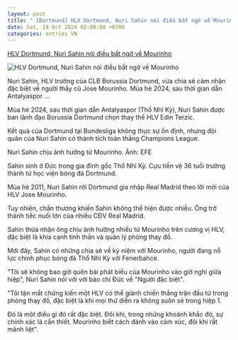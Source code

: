 ```yaml
---
layout: post
title: " [Dortmund] HLV Dortmund, Nuri Sahin nói điều bất ngờ về Mourinho"
date: Sat, 19 Oct 2024 02:00:00 +0700
categories: entries VN
---
```

[HLV Dortmund, Nuri Sahin nói điều bất ngờ về Mourinho](https://vietnamnet.vn/hlv-dortmund-nuri-sahin-noi-dieu-bat-ngo-ve-mourinho-2333350.html)

![HLV Dortmund, Nuri Sahin nói điều bất ngờ về Mourinho](https://static-images.vnncdn.net/vps_images_publish/000001/000003/2024/10/18/hlv-dortmund-noi-dieu-dac-biet-ve-mourinho-23649.jpg?width=0&s=mCU3I3Z1M5W3JIXsqSSNTA)

Nuri Sahin, HLV trưởng của CLB Borussia Dortmund, vừa chia sẻ cảm nhận đặc biệt về người thầy cũ Jose Mourinho. Mùa hè 2024, sau thời gian dẫn Antalyaspor ...

Mùa hè 2024, sau thời gian dẫn Antalyaspor (Thổ Nhĩ Kỳ), Nuri Sahin được ban lãnh đạo Borussia Dortmund chọn thay thế HLV Edin Terzic.

Kết quả của Dortmund tại Bundesliga không thực sự ổn định, nhưng đội quân của Nuri Sahin có thành tích toàn thắng Champions League.

Nuri Sahin chịu ảnh hưởng từ Mourinho. Ảnh: EFE

Sahin sinh ở Đức trong gia đình gốc Thổ Nhĩ Kỳ. Cựu tiền vệ 36 tuổi trưởng thành từ học viện bóng đá Dortmund.

Mùa hè 2011, Nuri Sahin rời Dortmund gia nhập Real Madrid theo lời mời của HLV Jose Mourinho.

Tuy nhiên, chấn thương khiến Sahin không thể hiện được nhiều. Ông trở thành tiếc nuối lớn của nhiều CĐV Real Madrid.

Sahin thừa nhận ông chịu ảnh hưởng nhiều từ Mourinho trên cương vị HLV, đặc biệt là khía cạnh tinh thần và quản lý phòng thay đồ.

Mới đây, Sahin có những chia sẻ về kỷ niệm với Mourinho, người đang nỗ lực chinh phục bóng đá Thổ Nhĩ Kỳ với Fenerbahce.

"Tôi sẽ không bao giờ quên bài phát biểu của Mourinho vào giờ nghỉ giữa hiệp", Nuri Sahin nói với với báo chí Đức về "Người đặc biệt".

"Tôi tận mắt chứng kiến ​​một HLV có thể giành chiến thắng trận đấu từ trong phòng thay đồ, đặc biệt là khi mọi thứ diễn ra không suôn sẻ trong hiệp 1.

Đó là một điều gì đó rất đặc biệt. Đôi khi, trong những khoảnh khắc đó, sự chính xác là cần thiết. Mourinho biết cách đánh vào cảm xúc, đôi khi rất mãnh liệt".

